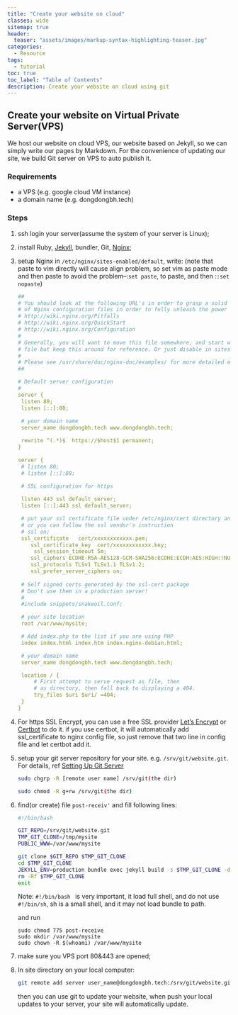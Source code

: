 ```yaml
---
title: "Create your website on cloud"
classes: wide
sitemap: true
header:
  teaser: "assets/images/markup-syntax-highlighting-teaser.jpg"
categories:
  - Resource
tags:
  - tutorial
toc: true
toc_label: "Table of Contents"
description: Create your website on cloud using git
---
```


## Create your website on Virtual Private Server(VPS)

We host our website on cloud VPS, our website based on Jekyll, so we can simply write our pages by Markdown. For the convenience of updating our site, we build Git server on VPS to auto publish it.

### Requirements 

* a VPS (e.g. google cloud VM instance)
* a domain name (e.g. dongdongbh.tech)

### Steps

1. ssh login your server(assume the system of your server is Linux);

2. install Ruby,  [Jekyll](https://jekyllrb.com/docs/), bundler, Git, [Nginx](https://www.nginx.com/resources/wiki/start/topics/tutorials/install/);

3. setup Nginx in `/etc/nginx/sites-enabled/default`, write: (note that paste to vim directly will cause align problem, so set vim as paste mode and then paste to avoid the problem–:`set paste`, to paste, and then :`:set nopaste`)

   ```yaml
   ##
   # You should look at the following URL's in order to grasp a solid understanding
   # of Nginx configuration files in order to fully unleash the power of Nginx.
   # http://wiki.nginx.org/Pitfalls
   # http://wiki.nginx.org/QuickStart
   # http://wiki.nginx.org/Configuration
   #
   # Generally, you will want to move this file somewhere, and start with a clean
   # file but keep this around for reference. Or just disable in sites-enabled.
   #
   # Please see /usr/share/doc/nginx-doc/examples/ for more detailed examples.
   ##
   
   # Default server configuration
   #
   server {
   	listen 80;
   	listen [::]:80;
   	
   	# your domain name
   	server_name dongdongbh.tech www.dongdongbh.tech;
   
   	rewrite ^(.*)$  https://$host$1 permanent;  
   }
   
   server {
   	# listen 80;
   	# listen [::]:80;
   
   	# SSL configuration for https
   	
   	listen 443 ssl default_server;
   	listen [::]:443 ssl default_server;
   
   	# put your ssl certificate file under /etc/nginx/cert directory and set here
   	# or you can follow the ssl vendor's instruction
   	# ssl on;	
   	ssl_certificate   cert/xxxxxxxxxxxx.pem;
       ssl_certificate_key  cert/xxxxxxxxxxxx.key;
      	ssl_session_timeout 5m;
       ssl_ciphers ECDHE-RSA-AES128-GCM-SHA256:ECDHE:ECDH:AES:HIGH:!NULL:!aNULL:!MD5:!ADH:!RC4;
       ssl_protocols TLSv1 TLSv1.1 TLSv1.2;
       ssl_prefer_server_ciphers on;
   	
   	# Self signed certs generated by the ssl-cert package
   	# Don't use them in a production server!
   	#
   	#include snippets/snakeoil.conf;
   
   	# your site location
   	root /var/www/mysite;
   
   	# Add index.php to the list if you are using PHP
   	index index.html index.htm index.nginx-debian.html;
   
   	# your domain name
   	server_name dongdongbh.tech www.dongdongbh.tech;
   
   	location / {
   		# First attempt to serve request as file, then
   		# as directory, then fall back to displaying a 404.
   		try_files $uri $uri/ =404;
   	}
   }
   ```

4. For https SSL Encrypt, you can use a free SSL provider [Let’s Encrypt](<https://letsencrypt.org/getting-started/>) or [Certbot](<https://certbot.eff.org/lets-encrypt/debianstretch-nginx>) to do it. if you use certbot, it will automatically add ssl_certificate to nginx config file, so just remove that two line in config file and let certbot add it.

5. setup your git server repository for your site. e.g. `/srv/git/website.git`. For details, ref [Setting Up Git Server](https://git-scm.com/book/en/v2/Git-on-the-Server-Setting-Up-the-Server)

   ```bash
   sudo chgrp -R [remote user name] /srv/git(the dir)
   
   sudo chmod -R g+rw /srv/git(the dir)
   ```

6. find(or create) file `post-receiv'` and fill following lines:

   ~~~bash
   #!/bin/bash 
   
   GIT_REPO=/srv/git/website.git
   TMP_GIT_CLONE=/tmp/mysite
   PUBLIC_WWW=/var/www/mysite
   
   git clone $GIT_REPO $TMP_GIT_CLONE
   cd $TMP_GIT_CLONE
   JEKYLL_ENV=production bundle exec jekyll build -s $TMP_GIT_CLONE -d $PUBLIC_WWW
   rm -Rf $TMP_GIT_CLONE
   exit
   ~~~

   Note: `#!/bin/bash ` is very important, it load full shell, and do not use `#!/bin/sh`, sh is a small shell, and it may not load  bundle to path. 

   and run

   ```
   sudo chmod 775 post-receive
   sudo mkdir /var/www/mysite
   sudo chown -R $(whoami) /var/www/mysite
   ```

7. make sure you VPS port 80&443 are opened;

8. In site directory on your local computer:

   ```bash
   git remote add server user_name@dongdongbh.tech:/srv/git/website.git
   ```

   then you can use git to update your website, when push your local updates to your server, your site will automatically update. 